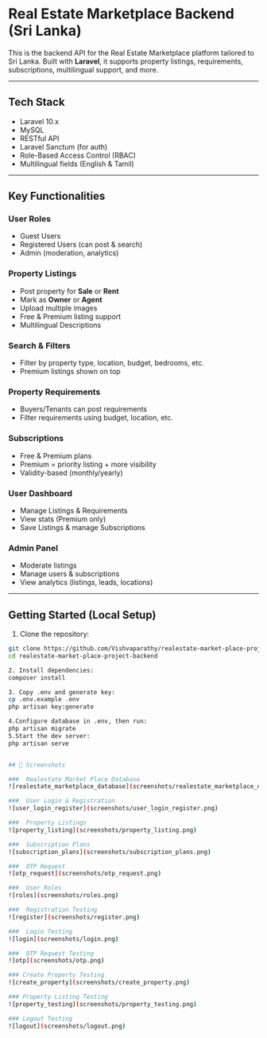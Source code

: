 #  Real Estate Marketplace Backend (Sri Lanka)

This is the backend API for the Real Estate Marketplace platform tailored to Sri Lanka. Built with **Laravel**, it supports property listings, requirements, subscriptions, multilingual support, and more.

---
## Tech Stack

- Laravel 10.x
- MySQL
- RESTful API
- Laravel Sanctum (for auth)
- Role-Based Access Control (RBAC)
- Multilingual fields (English & Tamil)

---

##  Key Functionalities

###  User Roles 
- Guest Users
- Registered Users (can post & search)
- Admin (moderation, analytics)

###  Property Listings
- Post property for **Sale** or **Rent**
- Mark as **Owner** or **Agent**
- Upload multiple images
- Free & Premium listing support
- Multilingual Descriptions

###  Search & Filters
- Filter by property type, location, budget, bedrooms, etc.
- Premium listings shown on top

###  Property Requirements
- Buyers/Tenants can post requirements
- Filter requirements using budget, location, etc.

###  Subscriptions
- Free & Premium plans
- Premium = priority listing + more visibility
- Validity-based (monthly/yearly)

###  User Dashboard
- Manage Listings & Requirements
- View stats (Premium only)
- Save Listings & manage Subscriptions

###  Admin Panel
- Moderate listings
- Manage users & subscriptions
- View analytics (listings, leads, locations)

---

## Getting Started (Local Setup)

1. Clone the repository:
```bash
git clone https://github.com/Vishvaparathy/realestate-market-place-project-backend.git
cd realestate-market-place-project-backend

2. Install dependencies:
composer install

3. Copy .env and generate key:
cp .env.example .env
php artisan key:generate

4.Configure database in .env, then run:
php artisan migrate
5.Start the dev server:
php artisan serve


## 📸 Screenshots

###  Realestate Market Place Database
![realestate_marketplace_database](screenshots/realestate_marketplace_database.png)

###  User Login & Registration
![user_login_register](screenshots/user_login_register.png)

###  Property Listings 
![property_listing](screenshots/property_listing.png)

###  Subscription Plans
![subscription_plans](screenshots/subscription_plans.png)

###  OTP Request
![otp_request](screenshots/otp_request.png)

###  User Roles
![roles](screenshots/roles.png)

###  Registration Testing
![register](screenshots/register.png)

###  Login Testing
![login](screenshots/login.png)

###  OTP Request Testing
![otp](screenshots/otp.png)

### Create Property Testing
![create_property](screenshots/create_property.png)

### Property Listing Testing
![property_testing](screenshots/property_testing.png)

### Logout Testing
![logout](screenshots/logout.png)
